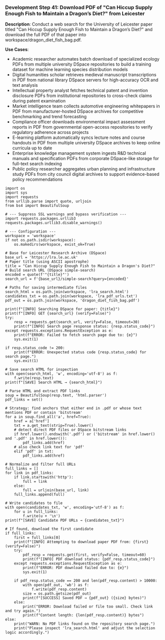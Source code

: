 ### Development Step 41: Download PDF of "Can Hiccup Supply Enough Fish to Maintain a Dragon’s Diet?" from Leicester

**Description**: Conduct a web search for the University of Leicester paper titled "Can Hiccup Supply Enough Fish to Maintain a Dragon’s Diet?" and download the full PDF of that paper into workspace/dragon_diet_fish_bag.pdf.

**Use Cases**:
- Academic researcher automates batch download of specialized ecology PDFs from multiple university DSpace repositories to build a training dataset for machine learning species distribution models
- Digital humanities scholar retrieves medieval manuscript transcriptions in PDF from national library DSpace servers for high-accuracy OCR and text analysis
- Intellectual property analyst fetches technical patent and invention disclosure PDFs from institutional repositories to cross-check claims during patent examination
- Market intelligence team collects automotive engineering whitepapers in PDF from manufacturer-hosted DSpace archives for competitive benchmarking and trend forecasting
- Compliance officer downloads environmental impact assessment reports in PDF from governmental open-access repositories to verify regulatory adherence across projects
- E-learning platform automatically syncs lecture notes and course handouts in PDF from multiple university DSpace archives to keep online curricula up to date
- Enterprise knowledge management system ingests R&D technical manuals and specification PDFs from corporate DSpace-like storage for full-text search indexing
- Public policy researcher aggregates urban planning and infrastructure study PDFs from city council digital archives to support evidence-based policy recommendations

```
import os
import sys
import requests
from urllib.parse import quote, urljoin
from bs4 import BeautifulSoup

# --- Suppress SSL warnings and bypass verification ---
import requests.packages.urllib3
requests.packages.urllib3.disable_warnings()

# --- Configuration ---
workspace = 'workspace'
if not os.path.isdir(workspace):
    os.makedirs(workspace, exist_ok=True)

# Base for Leicester Research Archive (DSpace)
base_url = 'https://lra.le.ac.uk'
# Paper title (using ASCII apostrophe)
title = "Can Hiccup Supply Enough Fish to Maintain a Dragon's Diet?"
# Build search URL (DSpace simple-search)
encoded = quote(f'"{title}"')
search_url = f'{base_url}/simple-search?query={encoded}'

# Paths for saving intermediate files
search_html = os.path.join(workspace, 'lra_search.html')
candidates_txt = os.path.join(workspace, 'lra_pdf_urls.txt')
pdf_out = os.path.join(workspace, 'dragon_diet_fish_bag.pdf')

print(f"[INFO] Searching DSpace for paper: {title}")
print(f"[INFO] GET {search_url} (verify=False)")
try:
    resp = requests.get(search_url, verify=False, timeout=30)
    print(f"[INFO] Search page response status: {resp.status_code}")
except requests.exceptions.RequestException as e:
    print(f"ERROR: Failed to fetch search page due to: {e}")
    sys.exit(1)

if resp.status_code != 200:
    print(f"ERROR: Unexpected status code {resp.status_code} for search page.")
    sys.exit(1)

# Save search HTML for inspection
with open(search_html, 'w', encoding='utf-8') as f:
    f.write(resp.text)
print(f"[SAVE] Search HTML → {search_html}")

# Parse HTML and extract PDF links
soup = BeautifulSoup(resp.text, 'html.parser')
pdf_links = set()

# Strategy: find anchors that either end in .pdf or whose text mentions PDF or contain 'bitstream'
for a in soup.find_all('a', href=True):
    href = a['href']
    txt = a.get_text(strip=True).lower()
    # detect direct PDF files or DSpace bitstream links
    if href.lower().endswith('.pdf') or ('bitstream' in href.lower() and '.pdf' in href.lower()):
        pdf_links.add(href)
    # also check link text for 'pdf'
    elif 'pdf' in txt:
        pdf_links.add(href)

# Normalize and filter full URLs
full_links = []
for link in pdf_links:
    if link.startswith('http'):
        full = link
    else:
        full = urljoin(base_url, link)
    full_links.append(full)

# Write candidates to file
with open(candidates_txt, 'w', encoding='utf-8') as f:
    for u in full_links:
        f.write(u + '\n')
print(f"[SAVE] Candidate PDF URLs → {candidates_txt}")

# If found, download the first candidate
if full_links:
    first = full_links[0]
    print(f"[INFO] Attempting to download paper PDF from: {first} (verify=False)")
    try:
        pdf_resp = requests.get(first, verify=False, timeout=60)
        print(f"[INFO] PDF download status: {pdf_resp.status_code}")
    except requests.exceptions.RequestException as e:
        print(f"ERROR: PDF download failed due to: {e}")
        sys.exit(1)

    if pdf_resp.status_code == 200 and len(pdf_resp.content) > 10000:
        with open(pdf_out, 'wb') as f:
            f.write(pdf_resp.content)
        size = os.path.getsize(pdf_out)
        print(f"[SUCCESS] Saved PDF → {pdf_out} ({size} bytes)")
    else:
        print("ERROR: Download failed or file too small. Check link and try again.")
        print(f"Content length: {len(pdf_resp.content)} bytes")
else:
    print("WARN: No PDF links found on the repository search page.")
    print("Please inspect 'lra_search.html' and adjust the selection logic accordingly.")
```
